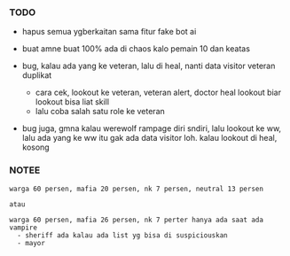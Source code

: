 ### TODO

- hapus semua ygberkaitan sama fitur fake bot ai
- buat amne buat 100% ada di chaos kalo pemain 10 dan keatas

- bug, kalau ada yang ke veteran, lalu di heal, nanti data visitor veteran duplikat
  - cara cek, lookout ke veteran, veteran alert, doctor heal lookout biar lookout bisa liat skill
  - lalu coba salah satu role ke veteran

- bug juga, gmna kalau werewolf rampage diri sndiri, lalu lookout ke ww, lalu ada yang ke ww
  itu gak ada data visitor loh. kalau lookout di heal, kosong

### NOTEE

```
warga 60 persen, mafia 20 persen, nk 7 persen, neutral 13 persen	

atau	

warga 60 persen, mafia 26 persen, nk 7 perter hanya ada saat ada vampire
  - sheriff ada kalau ada list yg bisa di suspiciouskan
  - mayor
